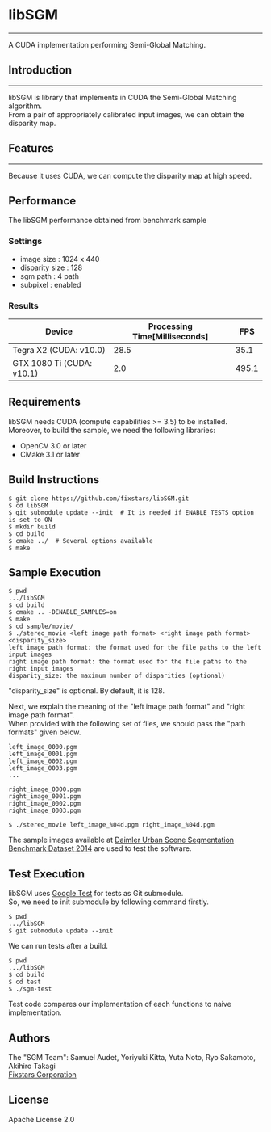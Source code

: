 # libSGM
---
A CUDA implementation performing Semi-Global Matching.

## Introduction
---

libSGM is library that implements in CUDA the Semi-Global Matching algorithm.  
From a pair of appropriately calibrated input images, we can obtain the disparity map.

## Features
---
Because it uses CUDA, we can compute the disparity map at high speed.

## Performance
The libSGM performance obtained from benchmark sample
### Settings
- image size : 1024 x 440
- disparity size : 128
- sgm path : 4 path
- subpixel : enabled

### Results
|Device|Processing Time[Milliseconds]|FPS|
|---|---|---|
|Tegra X2 (CUDA: v10.0)|28.5|35.1|
|GTX 1080 Ti (CUDA: v10.1)|2.0|495.1|

## Requirements
libSGM needs CUDA (compute capabilities >= 3.5) to be installed.  
Moreover, to build the sample, we need the following libraries:
- OpenCV 3.0 or later
- CMake 3.1 or later

## Build Instructions
```
$ git clone https://github.com/fixstars/libSGM.git
$ cd libSGM
$ git submodule update --init  # It is needed if ENABLE_TESTS option is set to ON
$ mkdir build
$ cd build
$ cmake ../  # Several options available
$ make
```

## Sample Execution
```
$ pwd
.../libSGM
$ cd build
$ cmake .. -DENABLE_SAMPLES=on
$ make
$ cd sample/movie/
$ ./stereo_movie <left image path format> <right image path format> <disparity_size>
left image path format: the format used for the file paths to the left input images
right image path format: the format used for the file paths to the right input images
disparity_size: the maximum number of disparities (optional)
```

"disparity_size" is optional. By default, it is 128.

Next, we explain the meaning of the "left image path format" and "right image path format".  
When provided with the following set of files, we should pass the "path formats" given below.
```
left_image_0000.pgm
left_image_0001.pgm
left_image_0002.pgm
left_image_0003.pgm
...

right_image_0000.pgm
right_image_0001.pgm
right_image_0002.pgm
right_image_0003.pgm
```

```
$ ./stereo_movie left_image_%04d.pgm right_image_%04d.pgm
```

The sample images available at [Daimler Urban Scene Segmentation Benchmark Dataset 2014](http://www.6d-vision.com/scene-labeling) are used to test the software.

## Test Execution
libSGM uses [Google Test](https://github.com/google/googletest) for tests as Git submodule.  
So, we need to init submodule by following command firstly.

```
$ pwd
.../libSGM
$ git submodule update --init
```

We can run tests after a build.

```
$ pwd
.../libSGM
$ cd build
$ cd test
$ ./sgm-test
```

Test code compares our implementation of each functions to naive implementation.

## Authors
The "SGM Team": Samuel Audet, Yoriyuki Kitta, Yuta Noto, Ryo Sakamoto, Akihiro Takagi  
[Fixstars Corporation](http://www.fixstars.com/)

## License
Apache License 2.0
